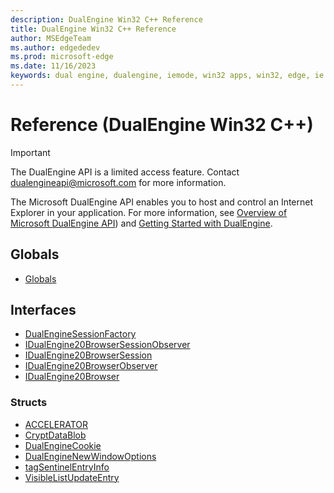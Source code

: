 ```yaml
---
description: DualEngine Win32 C++ Reference
title: DualEngine Win32 C++ Reference
author: MSEdgeTeam
ms.author: edgededev
ms.prod: microsoft-edge
ms.date: 11/16/2023
keywords: dual engine, dualengine, iemode, win32 apps, win32, edge, ie mode
---
```

# Reference (DualEngine Win32 C++)
> [!IMPORTANT]
> The DualEngine API is a limited access feature. Contact dualengineapi@microsoft.com for more information.

The Microsoft DualEngine API enables you to host and control an Internet Explorer in your application.  For more information, see [Overview of Microsoft DualEngine API](/microsoft-edge/dualengine/index)) and [Getting Started with DualEngine](/microsoft-edge/dualengine/get-started). 

## Globals

* [Globals](dualengine-idl.md)

## Interfaces

* [DualEngineSessionFactory](dualenginesessionfactory.md)
* [IDualEngine20BrowserSessionObserver](idualengine20browsersessionobserver.md)
* [IDualEngine20BrowserSession](idualengine20browsersession.md)
* [IDualEngine20BrowserObserver](idualengine20browserobserver.md)
* [IDualEngine20Browser](idualengine20browser.md)

### Structs

* [ACCELERATOR](accelerator.md)
* [CryptDataBlob](cryptdatablob.md)
* [DualEngineCookie](dualenginecookie.md)
* [DualEngineNewWindowOptions](dualenginenewwindowoptions.md)
* [tagSentinelEntryInfo](tagsentinelentryinfo.md)
* [VisibleListUpdateEntry](visiblelistupdateentry.md)
